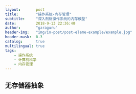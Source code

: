 ```yaml
---
layout:       post
title:        "操作系统-内存管理"
subtitle:     "深入剖析操作系统的内存模型"
date:         2018-9-13 22:36:40
author:       "garaguru"
header-img:   "img/in-post/post-eleme-example/example.jpg"
header-mask:  0.3
catalog:      true
multilingual: true
tags:
    - 操作系统
    - 计算机科学
    - 内存管理
---
```


## 无存储器抽象